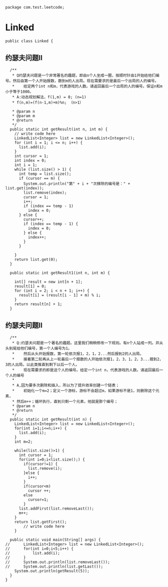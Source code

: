     package com.test.leetcode;

#  Linked

    public class Linked {

##      约瑟夫问题II

      /**
       * Q约瑟夫问题是一个非常著名的趣题，即由n个人坐成一圈，按顺时针由1开始给他们编号。然后由第一个人开始报数，数到m的人出局。现在需要求的是最后一个出局的人的编号。
       * 	给定两个int n和m，代表游戏的人数。请返回最后一个出局的人的编号。保证n和m小于等于1000。
       * A:动态规划解法，f(1,m) = 0; (n=1)
       * f(n,m)=(f(n-1,m)+m)%n; （n>1）

       * @param n
       * @param m
       * @return
       */
      public static int getResult(int n, int m) {
        // write code here
        LinkedList<Integer> list = new LinkedList<Integer>();
        for (int i = 1; i <= n; i++) {
          list.add(i);
        }
        int cursor = 1;
        int index = 0;
        int i = 1;
        while (list.size() > 1) {
          int temp = list.size();
          if (cursor == m) {
            System.out.println("第" + i + "次移除的编号是：" + list.get(index));
            list.remove(index);
            cursor = 1;
            i++;
            if (index == temp - 1)
              index = 0;
          } else {
            cursor++;
            if (index == temp - 1) {
              index = 0;
            } else {
              index++;
            }
          }

        }
        return list.get(0);
      }

      public static int getResult1(int n, int m) {

        int[] result = new int[n + 1];
        result[1] = 0;
        for (int i = 2; i < n + 1; i++) {
          result[i] = (result[i - 1] + m) % i;
        }
        return result[n] + 1;
      }

##      约瑟夫问题II

      /**
       * Q:约瑟夫问题是一个著名的趣题。这里我们稍稍修改一下规则。有n个人站成一列。并从头到尾给他们编号，第一个人编号为1。
       * 	然后从头开始报数，第一轮依次报1，2，1，2...然后报到2的人出局。
       *	接着第二轮再从上一轮最后一个报数的人开始依次报1，2，3，1，2，3...报到2，3的人出局。以此类推直到剩下以后一个人。
       * 	现在需要求的即是这个人的编号。给定一个int n，代表游戏的人数。请返回最后一个人的编号
       * 
       * A,因为要多次删除和插入，所以为了提升效率创建一个链表；
       * 	初始化一个m=2；定义一个游标，游标不会超过m，如果游标不是1，则删除这个元素，
       * 然后m++；循环执行，直到只剩一个元素，他就是那个编号；
       * @param n
       * @return
       */
      public static int getResult(int n) {
        LinkedList<Integer> list = new LinkedList<Integer>();
        for(int i=1;i<=n;i++) {
          list.add(i);
        }
        int m=2;

        while(list.size()>1) {
          int cursor = 1;
          for(int i=0;i<list.size();) {
            if(cursor!=1) {
              list.remove(i);
            }else {
              i++;
            }
            if(cursor<m)
              cursor ++;
            else
              cursor=1;
            }
          list.addFirst(list.removeLast());
          m++;
        }
        return list.getFirst();
            // write code here
        }

      public static void main(String[] args) {
    //		LinkedList<Integer> list = new LinkedList<Integer>();
    //		for(int i=0;i<5;i++) {
    //			list.add(i);
    //		}
    //		System.out.println(list.removeLast());
    //		System.out.println(list.getLast());
        System.out.println(getResult(5));
      }
    }
